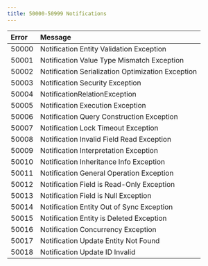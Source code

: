 ```yaml
---
title: 50000-50999 Notifications
---
```

<table class="table table-hover">
<thead align="left">
<tr>
<th>Error</th>
<th>Message</th>
</tr>
</thead>
<tbody>
<tr>
<td>50000</td>
<td>Notification Entity Validation Exception</td>
</tr>
<tr>
<td>50001</td>
<td>Notification Value Type Mismatch Exception</td>
</tr>
<tr>
<td>50002</td>
<td>Notification Serialization Optimization Exception</td>
</tr>
<tr>
<td>50003</td>
<td>Notification Security Exception</td>
</tr>
<tr>
<td>50004</td>
<td>NotificationRelationException</td>
</tr>
<tr>
<td>50005</td>
<td>Notification Execution Exception</td>
</tr>
<tr>
<td>50006</td>
<td>Notification Query Construction Exception</td>
</tr>
<tr>
<td>50007</td>
<td>Notification Lock Timeout Exception</td>
</tr>
<tr>
<td>50008</td>
<td>Notification Invalid Field Read Exception</td>
</tr>
<tr>
<td>50009</td>
<td>Notification Interpretation Exception</td>
</tr>
<tr>
<td>50010</td>
<td>Notification Inheritance Info Exception</td>
</tr>
<tr>
<td>50011</td>
<td>Notification General Operation Exception</td>
</tr>
<tr>
<td>50012</td>
<td>Notification Field is Read-Only Exception</td>
</tr>
<tr>
<td>50013</td>
<td>Notification Field is Null Exception</td>
</tr>
<tr>
<td>50014</td>
<td>Notification Entity Out of Sync Exception</td>
</tr>
<tr>
<td>50015</td>
<td>Notification Entity is Deleted Exception</td>
</tr>
<tr>
<td>50016</td>
<td>Notification Concurrency Exception</td>
</tr>
<tr>
<td>50017</td>
<td>Notification Update Entity Not Found</td>
</tr>
<tr>
<td>50018</td>
<td>Notification Update ID Invalid</td>
</tr>
</tbody>
</table>

